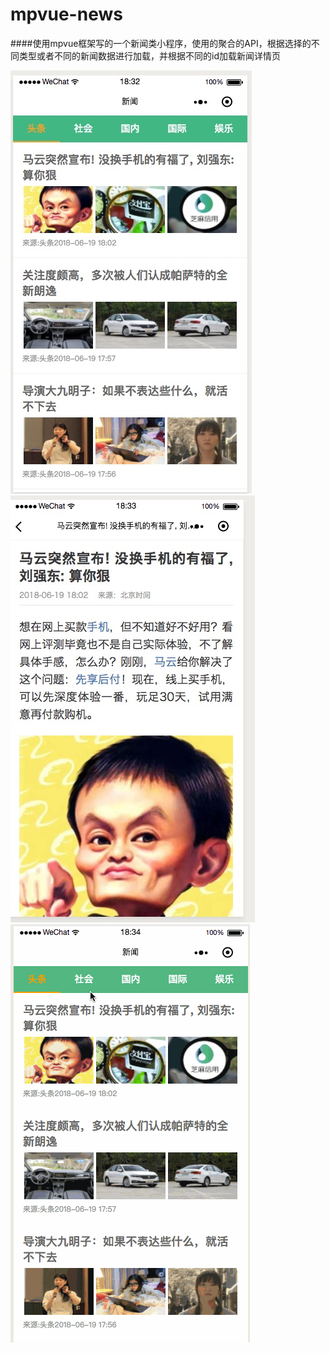 

# mpvue-news
####使用mpvue框架写的一个新闻类小程序，使用的聚合的API，根据选择的不同类型或者不同的新闻数据进行加载，并根据不同的id加载新闻详情页

![](https://github.com/zhangguosen3033/mpvue-news/blob/master/img/B77308E6-BCE5-4BAF-8A77-FA4642BBA1D0.png?raw=true)
![](https://github.com/zhangguosen3033/mpvue-news/blob/master/img/99756DCF-69E4-45F5-9C06-FBC6E0C8FCDC.png?raw=true)
![](https://github.com/zhangguosen3033/mpvue-news/blob/master/img/11111.gif?raw=true)



